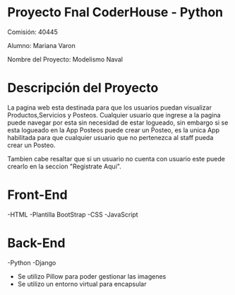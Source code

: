 # Proyecto Fnal CoderHouse - Python

Comisión: 40445

Alumno: Mariana Varon

Nombre del Proyecto: Modelismo Naval

# Descripción del Proyecto
La pagina web esta destinada para que los usuarios puedan visualizar Productos,Servicios y Posteos.
Cualquier usuario que ingrese a la pagina puede navegar por esta sin necesidad de estar logueado, sin embargo si se esta logueado en la App Posteos puede crear un Posteo, es la unica App habilitada para que cualquier usuario que no pertenezca al staff pueda crear un Posteo.

Tambien cabe resaltar que si un usuario no cuenta con usuario este puede crearlo en la seccion "Registrate Aqui".

# Front-End
-HTML
-Plantilla BootStrap
-CSS
-JavaScript

# Back-End
-Python 
-Django

* Se utilizo Pillow para poder gestionar las imagenes
* Se utilizo un entorno virtual para encapsular

